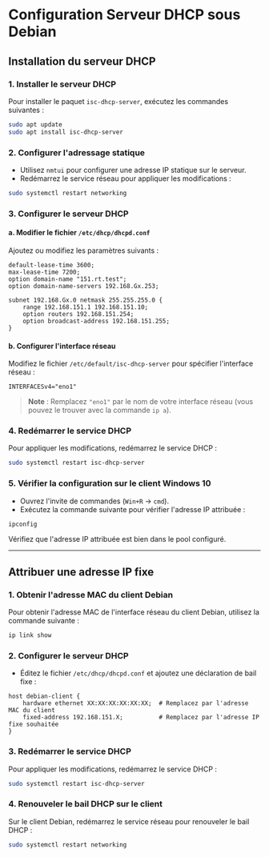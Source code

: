 # Configuration Serveur DHCP sous Debian

## Installation du serveur DHCP

### 1. Installer le serveur DHCP
Pour installer le paquet `isc-dhcp-server`, exécutez les commandes suivantes :

```bash
sudo apt update
sudo apt install isc-dhcp-server
```

### 2. Configurer l'adressage statique
- Utilisez `nmtui` pour configurer une adresse IP statique sur le serveur.
- Redémarrez le service réseau pour appliquer les modifications :

```bash
sudo systemctl restart networking
```

### 3. Configurer le serveur DHCP
#### a. Modifier le fichier `/etc/dhcp/dhcpd.conf`
Ajoutez ou modifiez les paramètres suivants :

```plaintext
default-lease-time 3600;
max-lease-time 7200;
option domain-name "151.rt.test";
option domain-name-servers 192.168.Gx.253;

subnet 192.168.Gx.0 netmask 255.255.255.0 {
    range 192.168.151.1 192.168.151.10;
    option routers 192.168.151.254;
    option broadcast-address 192.168.151.255;
}
```

#### b. Configurer l'interface réseau
Modifiez le fichier `/etc/default/isc-dhcp-server` pour spécifier l'interface réseau :

```plaintext
INTERFACESv4="eno1"
```

> **Note** : Remplacez `"eno1"` par le nom de votre interface réseau (vous pouvez le trouver avec la commande `ip a`).

### 4. Redémarrer le service DHCP
Pour appliquer les modifications, redémarrez le service DHCP :

```bash
sudo systemctl restart isc-dhcp-server
```

### 5. Vérifier la configuration sur le client Windows 10
- Ouvrez l'invite de commandes (`Win+R` → `cmd`).
- Exécutez la commande suivante pour vérifier l'adresse IP attribuée :

```bash
ipconfig
```

Vérifiez que l'adresse IP attribuée est bien dans le pool configuré.

---
## Attribuer une adresse IP fixe

### 1. Obtenir l'adresse MAC du client Debian
Pour obtenir l'adresse MAC de l'interface réseau du client Debian, utilisez la commande suivante :

```bash
ip link show
```

### 2. Configurer le serveur DHCP
- Éditez le fichier `/etc/dhcp/dhcpd.conf` et ajoutez une déclaration de bail fixe :

```plaintext
host debian-client {
    hardware ethernet XX:XX:XX:XX:XX:XX;  # Remplacez par l'adresse MAC du client
    fixed-address 192.168.151.X;          # Remplacez par l'adresse IP fixe souhaitée
}
```

### 3. Redémarrer le service DHCP
Pour appliquer les modifications, redémarrez le service DHCP :

```bash
sudo systemctl restart isc-dhcp-server
```

### 4. Renouveler le bail DHCP sur le client
Sur le client Debian, redémarrez le service réseau pour renouveler le bail DHCP :

```bash
sudo systemctl restart networking
```